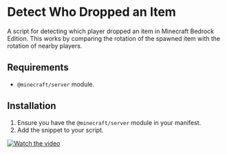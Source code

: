 
# Detect Who Dropped an Item

A script for detecting which player dropped an item in Minecraft Bedrock Edition. This works by comparing the rotation of the spawned item with the rotation of nearby players.

## Requirements
- `@minecraft/server` module.

## Installation
1. Ensure you have the `@minecraft/server` module in your manifest.
2. Add the snippet to your script.

[![Watch the video](https://img.youtube.com/vi/--DzVrl59vU/0.jpg)](https://youtu.be/--DzVrl59vU)